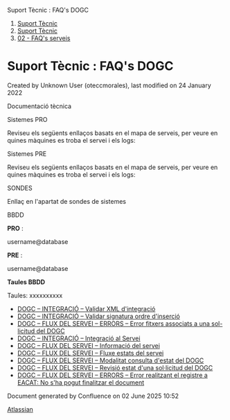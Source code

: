 Suport Tècnic : FAQ's DOGC  

1.  [Suport Tècnic](index.md)
2.  [Suport Tècnic](13893782.md)
3.  [02 - FAQ's serveis](26313393.md)

Suport Tècnic : FAQ's DOGC
==========================

Created by Unknown User (oteccmorales), last modified on 24 January 2022

Documentació tècnica

Sistemes PRO

Reviseu els següents enllaços basats en el mapa de serveis, per veure en quines màquines es troba el servei i els logs:

  

     

Sistemes PRE

Reviseu els següents enllaços basats en el mapa de serveis, per veure en quines màquines es troba el servei i els logs:

  

     

  

  

  

SONDES

Enllaç en l'apartat de sondes de sistemes

BBDD

**PRO** :

username@database

**PRE** :

username@database

  

  

**Taules BBDD**

Taules:
xxxxxxxxxx

*   [DOGC – INTEGRACIÓ – Validar XML d'integració](26313519.md)
*   [DOGC – INTEGRACIÓ – Validar signatura ordre d'inserció](26313182.md)
*   [DOGC – FLUX DEL SERVEI – ERRORS – Error fitxers associats a una sol- licitud del DOGC](26313204.md)
*   [DOGC – INTEGRACIÓ – Integració al Servei](36341245.md)
*   [DOGC – FLUX DEL SERVEI – Informació del servei](40763393.md)
*   [DOGC – FLUX DEL SERVEI – Fluxe estats del servei](41519166.md)
*   [DOGC – FLUX DEL SERVEI – Modalitat consulta d'estat del DOGC](61931588.md)
*   [DOGC – FLUX DEL SERVEI – Revisió estat d'una sol·licitud del DOGC](81854629.md)
*   [DOGC – FLUX DEL SERVEI – ERRORS – Error realitzant el registre a EACAT: No s'ha pogut finalitzar el document](100008029.md)

Document generated by Confluence on 02 June 2025 10:52

[Atlassian](http://www.atlassian.com/)